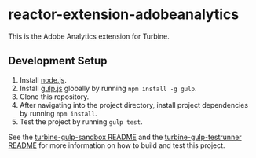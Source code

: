 # reactor-extension-adobeanalytics

This is the Adobe Analytics extension for Turbine.

## Development Setup
1. Install [node.js](https://nodejs.org/).
2. Install [gulp.js](http://gulpjs.com/) globally by running `npm install -g gulp`.
3. Clone this repository.
4. After navigating into the project directory, install project dependencies by running `npm install`.
5. Test the project by running `gulp test`.

See the [turbine-gulp-sandbox README](https://git.corp.adobe.com/Activation/turbine-gulp-sandbox/blob/master/README.md) and the [turbine-gulp-testrunner README](https://git.corp.adobe.com/Activation/turbine-gulp-testrunner/blob/master/README.md) for more information on how to build and test this project.
